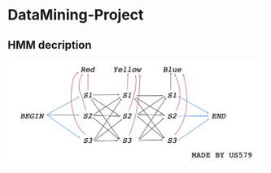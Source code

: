 # DataMining-Project


HMM decription
-----------
![image text](https://github.com/US579/DataMining-Project/blob/master/image/HMM.png) 

